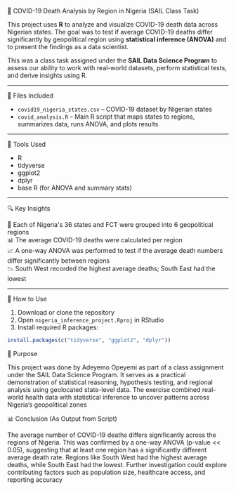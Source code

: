 🦠 COVID-19 Death Analysis by Region in Nigeria (SAIL Class Task)

This project uses **R** to analyze and visualize COVID-19 death data across Nigerian states. The goal was to test if average COVID-19 deaths differ significantly by geopolitical region using **statistical inference (ANOVA)** and to present the findings as a data scientist.

This was a class task assigned under the **SAIL Data Science Program** to assess our ability to work with real-world datasets, perform statistical tests, and derive insights using R.

---

📁 Files Included

- `covid19_nigeria_states.csv` – COVID-19 dataset by Nigerian states  
- `covid_analysis.R` – Main R script that maps states to regions, summarizes data, runs ANOVA, and plots results  
---

🔧 Tools Used

- R  
- tidyverse  
- ggplot2  
- dplyr  
- base R (for ANOVA and summary stats)

---

🔍 Key Insights

📍 Each of Nigeria's 36 states and FCT were grouped into 6 geopolitical regions  
📊 The average COVID-19 deaths were calculated per region  
📈 A one-way ANOVA was performed to test if the average death numbers differ significantly between regions  
📉 South West recorded the highest average deaths; South East had the lowest  

---

🧪 How to Use

1. Download or clone the repository  
2. Open `nigeria_inference_project.Rproj` in RStudio  
3. Install required R packages:

```r
install.packages(c("tidyverse", "ggplot2", "dplyr"))
```
📌 Purpose

This project was done by Adeyemo Opeyemi as part of a class assignment under the SAIL Data Science Program. It serves as a practical demonstration of statistical reasoning, hypothesis testing, and regional analysis using geolocated state-level data. The exercise combined real-world health data with statistical inference to uncover patterns across Nigeria’s geopolitical zones



📊 Conclusion (As Output from Script)

The average number of COVID-19 deaths differs significantly across the regions of Nigeria.
This was confirmed by a one-way ANOVA (p-value << 0.05), suggesting that at least one region has a significantly different average death rate.
Regions like South West had the highest average deaths, while South East had the lowest.
Further investigation could explore contributing factors such as population size, healthcare access, and reporting accuracy
